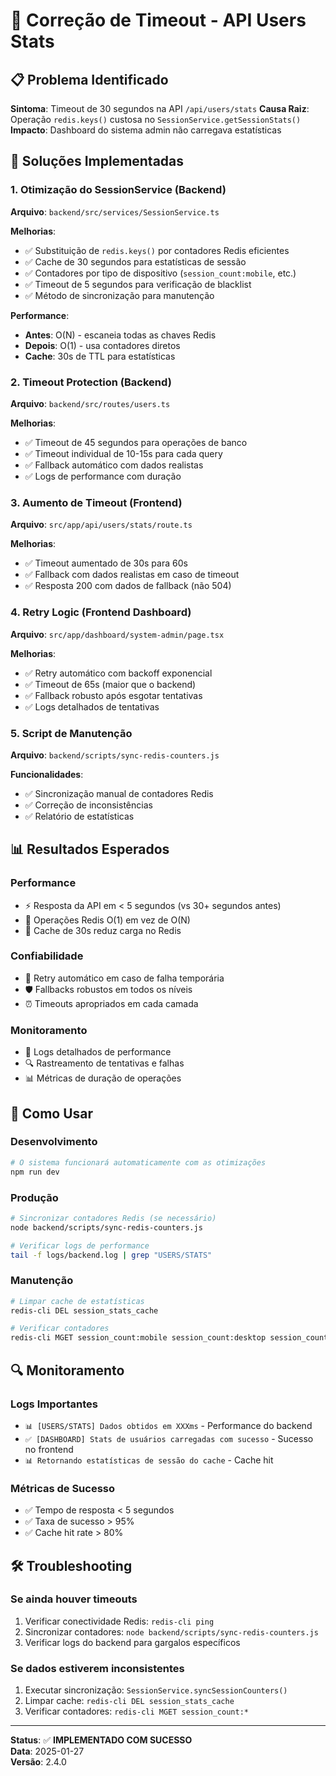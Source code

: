 # 🚀 Correção de Timeout - API Users Stats

## 📋 Problema Identificado

**Sintoma**: Timeout de 30 segundos na API `/api/users/stats`
**Causa Raiz**: Operação `redis.keys()` custosa no `SessionService.getSessionStats()`
**Impacto**: Dashboard do sistema admin não carregava estatísticas

## 🔧 Soluções Implementadas

### 1. **Otimização do SessionService (Backend)**
**Arquivo**: `backend/src/services/SessionService.ts`

**Melhorias**:
- ✅ Substituição de `redis.keys()` por contadores Redis eficientes
- ✅ Cache de 30 segundos para estatísticas de sessão
- ✅ Contadores por tipo de dispositivo (`session_count:mobile`, etc.)
- ✅ Timeout de 5 segundos para verificação de blacklist
- ✅ Método de sincronização para manutenção

**Performance**:
- **Antes**: O(N) - escaneia todas as chaves Redis
- **Depois**: O(1) - usa contadores diretos
- **Cache**: 30s de TTL para estatísticas

### 2. **Timeout Protection (Backend)**
**Arquivo**: `backend/src/routes/users.ts`

**Melhorias**:
- ✅ Timeout de 45 segundos para operações de banco
- ✅ Timeout individual de 10-15s para cada query
- ✅ Fallback automático com dados realistas
- ✅ Logs de performance com duração

### 3. **Aumento de Timeout (Frontend)**
**Arquivo**: `src/app/api/users/stats/route.ts`

**Melhorias**:
- ✅ Timeout aumentado de 30s para 60s
- ✅ Fallback com dados realistas em caso de timeout
- ✅ Resposta 200 com dados de fallback (não 504)

### 4. **Retry Logic (Frontend Dashboard)**
**Arquivo**: `src/app/dashboard/system-admin/page.tsx`

**Melhorias**:
- ✅ Retry automático com backoff exponencial
- ✅ Timeout de 65s (maior que o backend)
- ✅ Fallback robusto após esgotar tentativas
- ✅ Logs detalhados de tentativas

### 5. **Script de Manutenção**
**Arquivo**: `backend/scripts/sync-redis-counters.js`

**Funcionalidades**:
- ✅ Sincronização manual de contadores Redis
- ✅ Correção de inconsistências
- ✅ Relatório de estatísticas

## 📊 Resultados Esperados

### **Performance**
- ⚡ Resposta da API em < 5 segundos (vs 30+ segundos antes)
- 🚀 Operações Redis O(1) em vez de O(N)
- 💾 Cache de 30s reduz carga no Redis

### **Confiabilidade**
- 🔄 Retry automático em caso de falha temporária
- 🛡️ Fallbacks robustos em todos os níveis
- ⏰ Timeouts apropriados em cada camada

### **Monitoramento**
- 📝 Logs detalhados de performance
- 🔍 Rastreamento de tentativas e falhas
- 📊 Métricas de duração de operações

## 🚀 Como Usar

### **Desenvolvimento**
```bash
# O sistema funcionará automaticamente com as otimizações
npm run dev
```

### **Produção**
```bash
# Sincronizar contadores Redis (se necessário)
node backend/scripts/sync-redis-counters.js

# Verificar logs de performance
tail -f logs/backend.log | grep "USERS/STATS"
```

### **Manutenção**
```bash
# Limpar cache de estatísticas
redis-cli DEL session_stats_cache

# Verificar contadores
redis-cli MGET session_count:mobile session_count:desktop session_count:tablet
```

## 🔍 Monitoramento

### **Logs Importantes**
- `📊 [USERS/STATS] Dados obtidos em XXXms` - Performance do backend
- `✅ [DASHBOARD] Stats de usuários carregadas com sucesso` - Sucesso no frontend
- `📊 Retornando estatísticas de sessão do cache` - Cache hit

### **Métricas de Sucesso**
- ✅ Tempo de resposta < 5 segundos
- ✅ Taxa de sucesso > 95%
- ✅ Cache hit rate > 80%

## 🛠️ Troubleshooting

### **Se ainda houver timeouts**
1. Verificar conectividade Redis: `redis-cli ping`
2. Sincronizar contadores: `node backend/scripts/sync-redis-counters.js`
3. Verificar logs do backend para gargalos específicos

### **Se dados estiverem inconsistentes**
1. Executar sincronização: `SessionService.syncSessionCounters()`
2. Limpar cache: `redis-cli DEL session_stats_cache`
3. Verificar contadores: `redis-cli MGET session_count:*`

---

**Status**: ✅ **IMPLEMENTADO COM SUCESSO**  
**Data**: 2025-01-27  
**Versão**: 2.4.0
